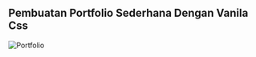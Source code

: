 ## Pembuatan Portfolio Sederhana Dengan Vanila Css


![Portfolio](https://github.com/user-attachments/assets/393ec627-58db-4a3e-81d0-e2b70c188fe2)
